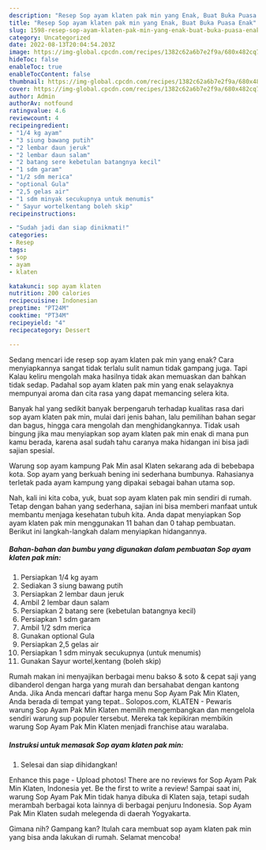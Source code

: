 ```yaml
---
description: "Resep Sop ayam klaten pak min yang Enak, Buat Buka Puasa Enak"
title: "Resep Sop ayam klaten pak min yang Enak, Buat Buka Puasa Enak"
slug: 1598-resep-sop-ayam-klaten-pak-min-yang-enak-buat-buka-puasa-enak
category: Uncategorized
date: 2022-08-13T20:04:54.203Z
image: https://img-global.cpcdn.com/recipes/1382c62a6b7e2f9a/680x482cq70/sop-ayam-klaten-pak-min-foto-resep-utama.jpg
hideToc: false
enableToc: true
enableTocContent: false
thumbnail: https://img-global.cpcdn.com/recipes/1382c62a6b7e2f9a/680x482cq70/sop-ayam-klaten-pak-min-foto-resep-utama.jpg
cover: https://img-global.cpcdn.com/recipes/1382c62a6b7e2f9a/680x482cq70/sop-ayam-klaten-pak-min-foto-resep-utama.jpg
author: Admin
authorAv: notfound
ratingvalue: 4.6
reviewcount: 4
recipeingredient:
- "1/4 kg ayam"
- "3 siung bawang putih"
- "2 lembar daun jeruk"
- "2 lembar daun salam"
- "2 batang sere kebetulan batangnya kecil"
- "1 sdm garam"
- "1/2 sdm merica"
- "optional Gula"
- "2,5 gelas air"
- "1 sdm minyak secukupnya untuk menumis"
- " Sayur wortelkentang boleh skip"
recipeinstructions:

- "Sudah jadi dan siap dinikmati!"
categories:
- Resep
tags:
- sop
- ayam
- klaten

katakunci: sop ayam klaten 
nutrition: 200 calories
recipecuisine: Indonesian
preptime: "PT24M"
cooktime: "PT34M"
recipeyield: "4"
recipecategory: Dessert

---
```



Sedang mencari ide resep sop ayam klaten pak min yang enak? Cara menyiapkannya sangat tidak terlalu sulit namun tidak gampang juga. Tapi Kalau keliru mengolah maka hasilnya tidak akan memuaskan dan bahkan tidak sedap. Padahal sop ayam klaten pak min yang enak selayaknya mempunyai aroma dan cita rasa yang dapat memancing selera kita.


Banyak hal yang sedikit banyak berpengaruh terhadap kualitas rasa dari sop ayam klaten pak min, mulai dari jenis bahan, lalu pemilihan bahan segar dan bagus, hingga cara mengolah dan menghidangkannya. Tidak usah bingung jika mau menyiapkan sop ayam klaten pak min enak di mana pun kamu berada, karena asal sudah tahu caranya maka hidangan ini bisa jadi sajian spesial.

Warung sop ayam kampung Pak Min asal Klaten sekarang ada di bebebapa kota. Sop ayam yang berkuah bening ini sederhana bumbunya. Rahasianya terletak pada ayam kampung yang dipakai sebagai bahan utama sop.


Nah, kali ini kita coba, yuk, buat sop ayam klaten pak min sendiri di rumah. Tetap dengan bahan yang sederhana, sajian ini bisa memberi manfaat untuk membantu menjaga kesehatan tubuh kita. Anda dapat menyiapkan Sop ayam klaten pak min menggunakan 11 bahan dan 0 tahap pembuatan. Berikut ini langkah-langkah dalam menyiapkan hidangannya.

<!--inarticleads1-->

##### Bahan-bahan dan bumbu yang digunakan dalam pembuatan Sop ayam klaten pak min:

1. Persiapkan 1/4 kg ayam
1. Sediakan 3 siung bawang putih
1. Persiapkan 2 lembar daun jeruk
1. Ambil 2 lembar daun salam
1. Persiapkan 2 batang sere (kebetulan batangnya kecil)
1. Persiapkan 1 sdm garam
1. Ambil 1/2 sdm merica
1. Gunakan optional Gula
1. Persiapkan 2,5 gelas air
1. Persiapkan 1 sdm minyak secukupnya (untuk menumis)
1. Gunakan  Sayur wortel,kentang (boleh skip)


Rumah makan ini menyajikan berbagai menu bakso &amp; soto &amp; cepat saji yang dibanderol dengan harga yang murah dan bersahabat dengan kantong Anda. Jika Anda mencari daftar harga menu Sop Ayam Pak Min Klaten, Anda berada di tempat yang tepat.. Solopos.com, KLATEN - Pewaris warung Sop Ayam Pak Min Klaten memilih mengembangkan dan mengelola sendiri warung sup populer tersebut. Mereka tak kepikiran membikin warung Sop Ayam Pak Min Klaten menjadi franchise atau waralaba. 

<!--inarticleads2-->

##### Instruksi untuk memasak Sop ayam klaten pak min:


1. Selesai dan siap dihidangkan!

Enhance this page - Upload photos! There are no reviews for Sop Ayam Pak Min Klaten, Indonesia yet. Be the first to write a review! Sampai saat ini, warung Sop Ayam Pak Min tidak hanya dibuka di Klaten saja, tetapi sudah merambah berbagai kota lainnya di berbagai penjuru Indonesia. Sop Ayam Pak Min Klaten sudah melegenda di daerah Yogyakarta. 

Gimana nih? Gampang kan? Itulah cara membuat sop ayam klaten pak min yang bisa anda lakukan di rumah. Selamat mencoba!

